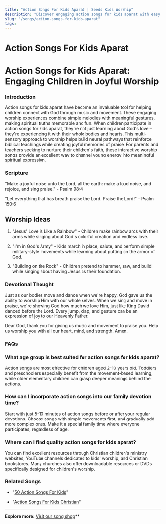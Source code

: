 ```yaml
---
title: "Action Songs For Kids Aparat | Seeds Kids Worship"
description: "Discover engaging action songs for kids aparat with easy motions and biblical lessons. Perfect for children's worship, Sunday school, and family devotions."
slug: "/songs/action-songs-for-kids-aparat"
tags:
---
```


# Action Songs For Kids Aparat

# Action Songs for Kids Aparat: Engaging Children in Joyful Worship

### Introduction
Action songs for kids aparat have become an invaluable tool for helping children connect with God through music and movement. These engaging worship experiences combine simple melodies with meaningful gestures, making spiritual truths memorable and fun. When children participate in action songs for kids aparat, they're not just learning about God's love – they're experiencing it with their whole bodies and hearts. This multi-sensory approach to worship helps build neural pathways that reinforce biblical teachings while creating joyful memories of praise. For parents and teachers seeking to nurture their children's faith, these interactive worship songs provide an excellent way to channel young energy into meaningful spiritual expression.

### Scripture
"Make a joyful noise unto the Lord, all the earth: make a loud noise, and rejoice, and sing praise." - Psalm 98:4

"Let everything that has breath praise the Lord. Praise the Lord!" - Psalm 150:6

## Worship Ideas
1. "Jesus' Love is Like a Rainbow" - Children make rainbow arcs with their arms while singing about God's colorful creation and endless love.

2. "I'm in God's Army" - Kids march in place, salute, and perform simple military-style movements while learning about putting on the armor of God.

3. "Building on the Rock" - Children pretend to hammer, saw, and build while singing about having Jesus as their foundation.

### Devotional Thought
Just as our bodies move and dance when we're happy, God gave us the ability to worship Him with our whole selves. When we sing and move in praise, we're showing God how much we love Him, just like King David danced before the Lord. Every jump, clap, and gesture can be an expression of joy to our Heavenly Father.

Dear God, thank you for giving us music and movement to praise you. Help us worship you with all our heart, mind, and strength. Amen.

### FAQs

### What age group is best suited for action songs for kids aparat?
Action songs are most effective for children aged 2-10 years old. Toddlers and preschoolers especially benefit from the movement-based learning, while older elementary children can grasp deeper meanings behind the actions.

### How can I incorporate action songs into our family devotion time?
Start with just 5-10 minutes of action songs before or after your regular devotions. Choose songs with simple movements first, and gradually add more complex ones. Make it a special family time where everyone participates, regardless of age.

### Where can I find quality action songs for kids aparat?
You can find excellent resources through Christian children's ministry websites, YouTube channels dedicated to kids' worship, and Christian bookstores. Many churches also offer downloadable resources or DVDs specifically designed for children's worship.

### Related Songs

- "[50 Action Songs For Kids](/songs/50-action-songs-for-kids/)"

- "[Action Songs For Kids Christian](/songs/action-songs-for-kids-christian/)"

---

**Explore more:** [Visit our song shop](https://seedskidsworship.com/shop)**

<!-- Schema Markup -->
<script type="application/ld+json">
{
  "@context": "https://schema.org",
  "@type": "MusicRecording",
  "name": "Action Songs For Kids Aparat",
  "byArtist": {
    "@type": "MusicGroup",
    "name": "Seeds Kids Worship"
  },
  "isFamilyFriendly": true,
  "url": "https://seedskidsworship.com/songs/action-songs-for-kids-aparat/"
}
</script>